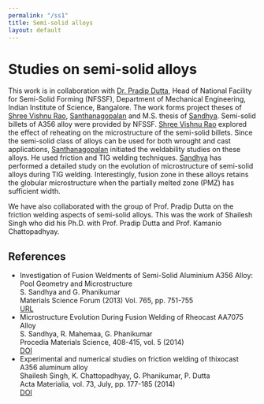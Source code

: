 ```yaml
---
permalink: "/ss1"
title: Semi-solid alloys
layout: default
---
```


# Studies on semi-solid alloys 

This work is in collaboration with [Dr. Pradip Dutta](http://www.mecheng.iisc.ernet.in/~pradip/), Head of National Facility for Semi-Solid Forming (NFSSF), Department of Mechanical Engineering, Indian Institute of Science, Bangalore. The work forms project theses of [Shree Vishnu Rao](students/nssrao.html), [Santhanagopalan](students/santhanagopalan.html) and M.S. thesis of [Sandhya](students/sandhya.html). Semi-solid billets of A356 alloy were provided by NFSSF. [Shree Vishnu Rao](students/nssrao.html) explored the effect of reheating on the microstructure of the semi-solid billets. Since the semi-solid class of alloys can be used for both wrought and cast applications,  [Santhanagopalan](students/santhanagopalan.html) initiated the weldability studies on these alloys. He used friction and TIG welding techniques. [Sandhya](students/sandhya.html) has performed a detailed study on the evolution of microstructure of semi-solid alloys during TIG welding. Interestingly, fusion zone in these alloys retains the globular microstructure when the partially melted zone (PMZ) has sufficient width.

We have also collaborated with the group of Prof. Pradip Dutta on the friction welding aspects of semi-solid alloys. This was the work of Shailesh Singh who did his Ph.D. with Prof. Pradip Dutta and Prof. Kamanio Chattopadhyay. 

## References 
  - Investigation of Fusion Weldments of Semi-Solid Aluminium A356 Alloy: Pool Geometry and Microstructure    
S. Sandhya and G. Phanikumar   
Materials Science Forum (2013) Vol. 765, pp. 751-755    
[URL](http://dx.doi.org/10.4028/www.scientific.net/MSF/765.751)
  - Microstructure Evolution During Fusion Welding of Rheocast AA7075 Alloy   
S. Sandhya, R. Mahemaa, G. Phanikumar    
Procedia Materials Science, 408-415, vol. 5 (2014)    
[DOI](http://dx.doi.org/10.1016/j.mspro.2014.07.283)
  - Experimental and numerical studies on friction welding of thixocast A356 aluminum alloy   
Shailesh Singh, K. Chattopadhyay, G. Phanikumar, P. Dutta   
Acta Materialia, vol. 73, July, pp. 177-185 (2014)    
[DOI](http://dx.doi.org/10.1016/j.actamat.2014.04.019)

